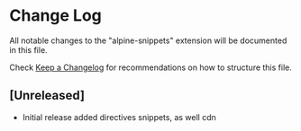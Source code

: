 # Change Log

All notable changes to the "alpine-snippets" extension will be documented in this file.

Check [Keep a Changelog](http://keepachangelog.com/) for recommendations on how to structure this file.

## [Unreleased]

- Initial release
  added directives snippets, as well cdn
